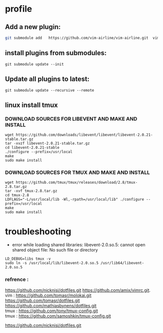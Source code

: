 # profile
## Add a new plugin:
```bash
git submodule add   https://github.com/vim-airline/vim-airline.git  vim/plugged/vim-airline
```

## install plugins from submodules:
```
git submodule update --init
```

## Update all plugins to latest:
```
git submodule update --recursive --remote
```

## linux install tmux
### DOWNLOAD SOURCES FOR LIBEVENT AND MAKE AND INSTALL
```
wget https://github.com/downloads/libevent/libevent/libevent-2.0.21-stable.tar.gz
tar -xvzf libevent-2.0.21-stable.tar.gz
cd libevent-2.0.21-stable
./configure --prefix=/usr/local
make
sudo make install
```

### DOWNLOAD SOURCES FOR TMUX AND MAKE AND INSTALL
```
wget https://github.com/tmux/tmux/releases/download/2.8/tmux-2.8.tar.gz
tar -xvf tmux-2.8.tar.gz
cd tmux-2.8
LDFLAGS="-L/usr/local/lib -Wl,-rpath=/usr/local/lib" ./configure --prefix=/usr/local
make
sudo make install
```

# troubleshooting
- error while loading shared libraries: libevent-2.0.so.5: cannot open shared object file: No such file or directory
```
LD_DEBUG=libs tmux -v   
sudo ln -s /usr/local/lib/libevent-2.0.so.5 /usr/lib64/libevent-2.0.so.5
```


### refrence :   
   https://github.com/nicknisi/dotfiles.git
	https://github.com/amix/vimrc.git.   
	vim :	https://github.com/tomasr/molokai.git  
	https://github.com/tomasr/dotfiles.git  
	https://github.com/mathiasbynens/dotfiles.git  
  tmux : https://github.com/tony/tmux-config.git	  
  tmux : https://github.com/samoshkin/tmux-config.git  
	
https://github.com/nicknisi/dotfiles.git
